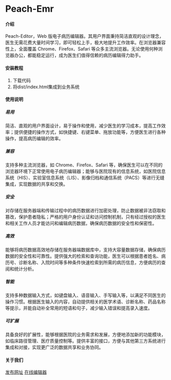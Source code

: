# Peach-Emr

#### 介绍
Peach-Editor，Web 版电子病历编辑器。其用户界面秉持简洁直观的设计理念，医生无需花费大量时间学习，即可轻松上手，极大地提升工作效率。在浏览器兼容性上，全面覆盖 Chrome、Firefox、Safari 等众多主流浏览器。无论使用何种浏览器办公，都能稳定运行，成为医生们值得信赖的病历编辑得力助手。

#### 安装教程

1.  下载代码
2.  将dist/index.html集成到业务系统

#### 使用说明

##### 易用
简洁、直观的用户界面设计，易于操作和使用，减少医生的学习成本，提高工作效率；提供便捷的操作方式，如快捷键、右键菜单、拖放功能等，方便医生进行各种操作，提高病历编辑的效率。
##### 兼容
支持多种主流浏览器，如 Chrome、Firefox、Safari 等，确保医生可以在不同的浏览器环境下正常使用电子病历编辑器；能够与医院现有的信息系统，如医院信息系统（HIS）、实验室信息系统（LIS）、影像归档和通信系统（PACS）等进行无缝集成，实现数据的共享和交换。
##### 安全
对存储在服务器端和传输过程中的病历数据进行加密处理，防止数据被非法窃取和篡改，保护患者隐私；严格的用户身份认证和访问控制机制，只有经过授权的医生和相关工作人员才能访问和编辑病历数据，确保病历数据的安全性和保密性。
##### 高效
能够将病历数据高效地存储在服务器端数据库中，支持大容量数据存储，确保病历数据的安全性和可靠性。提供强大的检索和查询功能，医生可以根据患者姓名、病历号、诊断名称、入院时间等多种条件快速检索到所需的病历信息，方便病历的查阅和统计分析。
##### 智能
支持多种数据输入方式，如键盘输入、语音输入、手写输入等，以满足不同医生的操作习惯。根据医生输入的内容，自动提供相关的医学术语、诊断名称、药品名称等提示，并能自动补全常用的短语和句子，减少输入错误和提高录入速度。
##### 可扩展
具备良好的扩展性，能够根据医院的业务需求和发展，方便地添加新的功能模块，如临床路径管理、医疗质量控制等。提供丰富的接口，方便与其他第三方系统进行集成和对接，实现更广泛的数据共享和业务协同。



#### 关于我们

[发布网址](https://emr.jpeach.xyz/)
[在线编辑器](https://peach-editor.netlify.app/)
